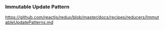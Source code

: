 ### Immutable Update Pattern

https://github.com/reactjs/redux/blob/master/docs/recipes/reducers/ImmutableUpdatePatterns.md
